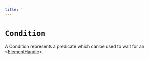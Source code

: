 ```yaml
---
title: ''
---
```

# `Condition`

A Condition represents a predicate which can be used to wait for an <[ElementHandle]>.


[ElementHandle]: ElementHandle.md#elementhandle